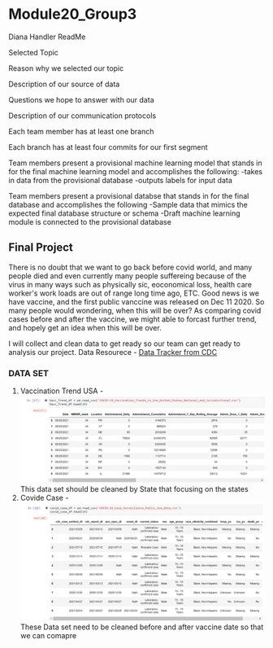 # Module20_Group3
Diana Handler ReadMe

Selected Topic

Reason why we selected our topic

Description of our source of data

Questions we hope to answer with our data


Description of our communication protocols

Each team member has at least one branch

Each branch has at least four commits for our first segment 

Team members present a provisional machine learning model that stands in for the final machine learning model and accomplishes the following:
  -takes in data from the provisional database
  -outputs labels for input data
  
Team members present a provisional databse that stands in for the final database and accomplishes the following
  -Sample data that mimics the expected final database structure or schema
  -Draft machine learning module is connected to the provisional database

<!-- New branch for James Moon -->
## Final Project
There is no doubt that we want to go back before covid world, and many people died and even currently many people suffereing because of the virus in many ways such as physically sic, eoconomical loss, health care worker's work loads are out of range long time ago, ETC. Good news is we have vaccine, and the first public vanccine was released on Dec 11 2020. So many people would wondering, when this will be over? As comparing covid cases before and after the vaccine, we might able to forcast further trend, and hopely get an idea when this will be over. 

I will collect and clean data to get ready so our team can get ready to analysis our project. 
Data Resourece - [Data Tracker from CDC](https://covid.cdc.gov/covid-data-tracker/#datatracker-home)

### DATA SET
1. Vaccination Trend USA - ![Vaccination Trend](https://github.com/dianahandler/Module20_Group3/blob/JamesMoon_branch/Vaccinated_Trends_USA.PNG)This data set should be cleaned by State that focusing on the states
2. Covide Case  - ![Case Data](https://github.com/dianahandler/Module20_Group3/blob/JamesMoon_branch/Covid_case.PNG) These Data set need to be cleaned before and after vaccine date so that we can comapre

<!-- New branch for Jimmy Lim -->

<!-- New branch for Sam Ramos -->

<!-- New branch for Cinthia Kim -->


